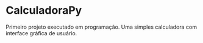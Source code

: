 # CalculadoraPy
 Primeiro projeto executado em programação. Uma simples calculadora com  interface gráfica de usuário.
